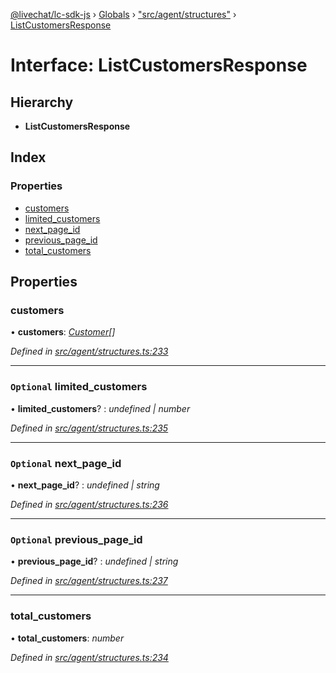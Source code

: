 [@livechat/lc-sdk-js](../README.md) › [Globals](../globals.md) › ["src/agent/structures"](../modules/_src_agent_structures_.md) › [ListCustomersResponse](_src_agent_structures_.listcustomersresponse.md)

# Interface: ListCustomersResponse

## Hierarchy

* **ListCustomersResponse**

## Index

### Properties

* [customers](_src_agent_structures_.listcustomersresponse.md#customers)
* [limited_customers](_src_agent_structures_.listcustomersresponse.md#optional-limited_customers)
* [next_page_id](_src_agent_structures_.listcustomersresponse.md#optional-next_page_id)
* [previous_page_id](_src_agent_structures_.listcustomersresponse.md#optional-previous_page_id)
* [total_customers](_src_agent_structures_.listcustomersresponse.md#total_customers)

## Properties

###  customers

• **customers**: *[Customer](_src_objects_index_.customer.md)[]*

*Defined in [src/agent/structures.ts:233](https://github.com/livechat/lc-sdk-js/blob/3cb601c/src/agent/structures.ts#L233)*

___

### `Optional` limited_customers

• **limited_customers**? : *undefined | number*

*Defined in [src/agent/structures.ts:235](https://github.com/livechat/lc-sdk-js/blob/3cb601c/src/agent/structures.ts#L235)*

___

### `Optional` next_page_id

• **next_page_id**? : *undefined | string*

*Defined in [src/agent/structures.ts:236](https://github.com/livechat/lc-sdk-js/blob/3cb601c/src/agent/structures.ts#L236)*

___

### `Optional` previous_page_id

• **previous_page_id**? : *undefined | string*

*Defined in [src/agent/structures.ts:237](https://github.com/livechat/lc-sdk-js/blob/3cb601c/src/agent/structures.ts#L237)*

___

###  total_customers

• **total_customers**: *number*

*Defined in [src/agent/structures.ts:234](https://github.com/livechat/lc-sdk-js/blob/3cb601c/src/agent/structures.ts#L234)*
